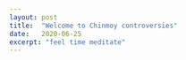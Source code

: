 ```yaml
---
layout: post
title:  "Welcome to Chinmoy controversies"
date:   2020-06-25
excerpt: "feel time meditate"
---
```

